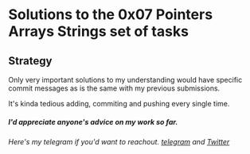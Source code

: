 # Solutions to the 0x07 Pointers Arrays Strings set of tasks

## Strategy

Only very important solutions to my understanding would have specific commit messages as is the same with my previous submissions.

It's kinda tedious adding, commiting and pushing every single time.

##### I'd appreciate anyone's advice on my work so far.

###### Here's my telegram if you'd want to reachout. [telegram](https://t.me/Osoraa) and [Twitter](https://twitter.com/_Osoraa)
